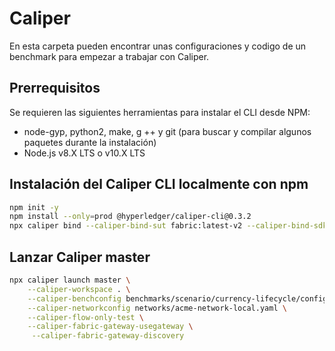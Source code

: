 # Caliper

En esta carpeta pueden encontrar unas configuraciones y codigo de un benchmark para empezar a trabajar con Caliper.

## Prerrequisitos

Se requieren las siguientes herramientas para instalar el CLI desde NPM:

* node-gyp, python2, make, g ++ y git (para buscar y compilar algunos paquetes durante la instalación)
* Node.js v8.X LTS o v10.X LTS

## Instalación del Caliper CLI localmente con npm

```sh
npm init -y
npm install --only=prod @hyperledger/caliper-cli@0.3.2
npx caliper bind --caliper-bind-sut fabric:latest-v2 --caliper-bind-sdk latest-v2 --caliper-fabric-gateway-usegateway --caliper-flow-only-test
```

## Lanzar Caliper master

```sh
npx caliper launch master \
    --caliper-workspace . \
    --caliper-benchconfig benchmarks/scenario/currency-lifecycle/config.yaml \
    --caliper-networkconfig networks/acme-network-local.yaml \
    --caliper-flow-only-test \
    --caliper-fabric-gateway-usegateway \
     --caliper-fabric-gateway-discovery
```
